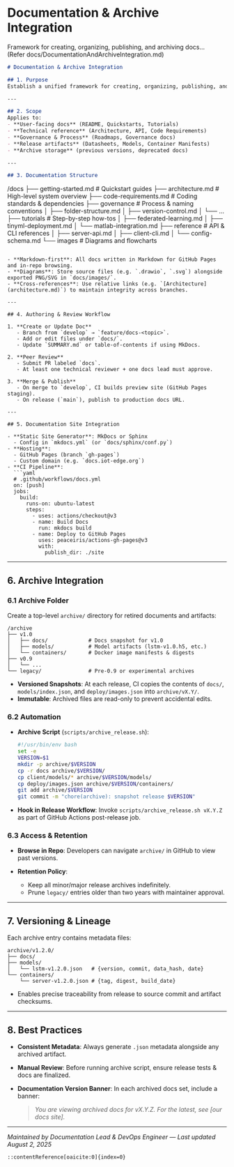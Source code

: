 # Documentation & Archive Integration  
Framework for creating, organizing, publishing, and archiving docs...  
(Refer docs/DocumentationAndArchiveIntegration.md)

```markdown
# Documentation & Archive Integration

## 1. Purpose  
Establish a unified framework for creating, organizing, publishing, and archiving all project documentation and artifacts. Ensures that docs are discoverable, versioned alongside code, and that historical materials are retained in an accessible archive.

---

## 2. Scope  
Applies to:
- **User-facing docs** (README, Quickstarts, Tutorials)  
- **Technical reference** (Architecture, API, Code Requirements)  
- **Governance & Process** (Roadmaps, Governance docs)  
- **Release artifacts** (Datasheets, Models, Container Manifests)  
- **Archive storage** (previous versions, deprecated docs)

---

## 3. Documentation Structure  

```

/docs
├── getting-started.md      # Quickstart guides
├── architecture.md         # High-level system overview
├── code-requirements.md    # Coding standards & dependencies
├── governance              # Process & naming conventions
│   ├── folder-structure.md
│   ├── version-control.md
│   └── ...
├── tutorials               # Step-by-step how-tos
│   ├── federated-learning.md
│   ├── tinyml-deployment.md
│   └── matlab-integration.md
├── reference               # API & CLI references
│   ├── server-api.md
│   ├── client-cli.md
│   └── config-schema.md
└── images                  # Diagrams and flowcharts

````

- **Markdown-first**: All docs written in Markdown for GitHub Pages and in-repo browsing.  
- **Diagrams**: Store source files (e.g. `.drawio`, `.svg`) alongside exported PNG/SVG in `docs/images/`.  
- **Cross-references**: Use relative links (e.g. `[Architecture](architecture.md)`) to maintain integrity across branches.

---

## 4. Authoring & Review Workflow  

1. **Create or Update Doc**  
   - Branch from `develop` → `feature/docs-<topic>`.  
   - Add or edit files under `docs/`.  
   - Update `SUMMARY.md` or table-of-contents if using MkDocs.  

2. **Peer Review**  
   - Submit PR labeled `docs`.  
   - At least one technical reviewer + one docs lead must approve.  

3. **Merge & Publish**  
   - On merge to `develop`, CI builds preview site (GitHub Pages staging).  
   - On release (`main`), publish to production docs URL.

---

## 5. Documentation Site Integration  

- **Static Site Generator**: MkDocs or Sphinx  
  - Config in `mkdocs.yml` (or `docs/sphinx/conf.py`)  
- **Hosting**:  
  - GitHub Pages (branch `gh-pages`)  
  - Custom domain (e.g. `docs.iot-edge.org`)  
- **CI Pipeline**:  
  ```yaml
  # .github/workflows/docs.yml
  on: [push]
  jobs:
    build:
      runs-on: ubuntu-latest
      steps:
        - uses: actions/checkout@v3
        - name: Build Docs
          run: mkdocs build
        - name: Deploy to GitHub Pages
          uses: peaceiris/actions-gh-pages@v3
          with:
            publish_dir: ./site
````

---

## 6. Archive Integration

### 6.1 Archive Folder

Create a top-level `archive/` directory for retired documents and artifacts:

```
/archive
├── v1.0
│   ├── docs/             # Docs snapshot for v1.0
│   ├── models/           # Model artifacts (lstm-v1.0.h5, etc.)
│   └── containers/       # Docker image manifests & digests
├── v0.9
│   └── ...
└── legacy/               # Pre-0.9 or experimental archives
```

* **Versioned Snapshots**: At each release, CI copies the contents of `docs/`, `models/index.json`, and `deploy/images.json` into `archive/vX.Y/`.
* **Immutable**: Archived files are read-only to prevent accidental edits.

### 6.2 Automation

* **Archive Script** (`scripts/archive_release.sh`):

  ```bash
  #!/usr/bin/env bash
  set -e
  VERSION=$1
  mkdir -p archive/$VERSION
  cp -r docs archive/$VERSION/
  cp client/models/* archive/$VERSION/models/
  cp deploy/images.json archive/$VERSION/containers/
  git add archive/$VERSION
  git commit -m "chore(archive): snapshot release $VERSION"
  ```
* **Hook in Release Workflow**: Invoke `scripts/archive_release.sh vX.Y.Z` as part of GitHub Actions post-release job.

### 6.3 Access & Retention

* **Browse in Repo**: Developers can navigate `archive/` in GitHub to view past versions.
* **Retention Policy**:

  * Keep all minor/major release archives indefinitely.
  * Prune `legacy/` entries older than two years with maintainer approval.

---

## 7. Versioning & Lineage

Each archive entry contains metadata files:

```
archive/v1.2.0/
├── docs/
├── models/
│   └── lstm-v1.2.0.json   # {version, commit, data_hash, date}
└── containers/
    └── server-v1.2.0.json # {tag, digest, build_date}
```

* Enables precise traceability from release to source commit and artifact checksums.

---

## 8. Best Practices

* **Consistent Metadata**: Always generate `.json` metadata alongside any archived artifact.
* **Manual Review**: Before running archive script, ensure release tests & docs are finalized.
* **Documentation Version Banner**: In each archived docs set, include a banner:

  > *You are viewing archived docs for vX.Y.Z. For the latest, see \[our docs site].*

---

*Maintained by Documentation Lead & DevOps Engineer — Last updated August 2, 2025*

```
::contentReference[oaicite:0]{index=0}
```
